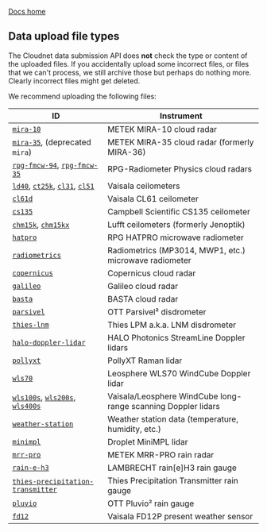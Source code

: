 [Docs home](https://docs.cloudnet.fmi.fi)

## Data upload file types

The Cloudnet data submission API does **not** check the type or content of the uploaded files.
If you accidentally upload some incorrect files, or files that we can't process,
we still archive those but perhaps do nothing more. Clearly incorrect files might
get deleted.

We recommend uploading the following files:

| ID                                                                                                                                                                                                                                  | Instrument                                                    |
| ----------------------------------------------------------------------------------------------------------------------------------------------------------------------------------------------------------------------------------- | ------------------------------------------------------------- |
| [`mira-10`](../upload-file-types/mira.html)                                                                                                                                                                                         | METEK MIRA-10 cloud radar                                     |
| [`mira-35`](../upload-file-types/mira.html), (deprecated `mira`)                                                                                                                                                                    | METEK MIRA-35 cloud radar (formerly MIRA-36)                  |
| [`rpg-fmcw-94`](../upload-file-types/rpg-fmcw.html), [`rpg-fmcw-35`](../upload-file-types/rpg-fmcw.html)                                                                                                                            | RPG-Radiometer Physics cloud radars                           |
| [`ld40`](../upload-file-types/vaisala-ceilometers.html), [`ct25k`](../upload-file-types/vaisala-ceilometers.html), [`cl31`](../upload-file-types/vaisala-ceilometers.html), [`cl51`](../upload-file-types/vaisala-ceilometers.html) | Vaisala ceilometers                                           |
| [`cl61d`](../upload-file-types/cl61d.html)                                                                                                                                                                                          | Vaisala CL61 ceilometer                                       |
| [`cs135`](../upload-file-types/cs135.html)                                                                                                                                                                                          | Campbell Scientific CS135 ceilometer                          |
| [`chm15k`](../upload-file-types/chm15k.html), [`chm15kx`](../upload-file-types/chm15k.html)                                                                                                                                         | Lufft ceilometers (formerly Jenoptik)                         |
| [`hatpro`](../upload-file-types/hatpro.html)                                                                                                                                                                                        | RPG HATPRO microwave radiometer                               |
| [`radiometrics`](../upload-file-types/radiometrics.html)                                                                                                                                                                            | Radiometrics (MP3014, MWP1, etc.) microwave radiometer        |
| [`copernicus`](../upload-file-types/copernicus.html)                                                                                                                                                                                | Copernicus cloud radar                                        |
| [`galileo`](../upload-file-types/galileo.html)                                                                                                                                                                                      | Galileo cloud radar                                           |
| [`basta`](../upload-file-types/basta.html)                                                                                                                                                                                          | BASTA cloud radar                                             |
| [`parsivel`](../upload-file-types/parsivel.html)                                                                                                                                                                                    | OTT Parsivel² disdrometer                                     |
| [`thies-lnm`](../upload-file-types/thies-lnm.html)                                                                                                                                                                                  | Thies LPM a.k.a. LNM disdrometer                              |
| [`halo-doppler-lidar`](../upload-file-types/halo-doppler-lidar.html)                                                                                                                                                                | HALO Photonics StreamLine Doppler lidars                      |
| [`pollyxt`](../upload-file-types/pollyxt.html)                                                                                                                                                                                      | PollyXT Raman lidar                                           |
| [`wls70`](../upload-file-types/wls70.html)                                                                                                                                                                                          | Leosphere WLS70 WindCube Doppler lidar                        |
| [`wls100s`](../upload-file-types/windcube.html), [`wls200s`](../upload-file-types/windcube.html), [`wls400s`](../upload-file-types/windcube.html)                                                                                   | Vaisala/Leosphere WindCube long-range scanning Doppler lidars |
| [`weather-station`](../upload-file-types/weather-station.html)                                                                                                                                                                      | Weather station data (temperature, humidity, etc.)            |
| [`minimpl`](../upload-file-types/minimpl.html)                                                                                                                                                                                      | Droplet MiniMPL lidar                                         |
| [`mrr-pro`](../upload-file-types/mrr-pro.html)                                                                                                                                                                                      | METEK MRR-PRO rain radar                                      |
| [`rain-e-h3`](../upload-file-types/rain-e-h3.html)                                                                                                                                                                                  | LAMBRECHT rain[e]H3 rain gauge                                |
| [`thies-precipitation-transmitter`](../upload-file-types/thies-precipitation-transmitter.html)                                                                                                                                      | Thies Precipitation Transmitter rain gauge                    |
| [`pluvio`](../upload-file-types/pluvio.html)                                                                                                                                                                                        | OTT Pluvio² rain gauge                                        |
| [`fd12`](../upload-file-types/fd12.html)                                                                                                                                                                                            | Vaisala FD12P present weather sensor                          |
